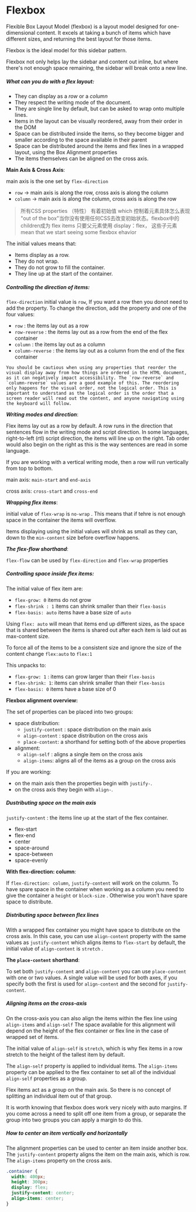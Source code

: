 # Flexbox



Flexible Box Layout Model (flexbox) is a layout model designed for one-dimensional content. It excels at taking a bunch of items which have different sizes, and returning the best layout for those items.



Flexbox is the ideal model for this sidebar pattern.



Flexbox not only helps lay the sidebar and content out inline, but where there's not enough space remaining, the sidebar will break onto a new line.



##### What can you do with a flex layout:

- They can display as a *row* or a *column*
- They respect the writing mode of the document.
- They are single line by default, but can be asked to wrap onto multiple lines.
- Items in the layout can be visually reordered, away from their order in the DOM
- Space can be distributed inside the items, so they become bigger and smaller according to the space available in their parent
- Space can be distributed around the items and flex lines in a wrapped layout, using the Box Alignment properties
- The items themselves can be aligned on the cross axis.



**Main Axis & Cross Axis**:



main axis is the one set by `flex-direction` 

- `row` -> main axis is along the row, cross axis is along the column
- `column` -> main axis is along the column, cross axis is along the row

> 所有CSS properties （特性） 有着初始值 which 控制着元素具体怎么表现 "out of the box"当你没有使用任何CSS去改变初始状态。flexbox中的children成为 flex items 只要父元素使用 display：flex， 这些子元素 mean that we start seeing some flexbox ehavior

The initial values means that:

- Items display as a row.
- They do not wrap.
- They do not grow to fill the container.
- They line up at the start of the container.



##### Controlling the direction of items:

`flex-direction` initial value is `row`, If you want a row then you donot need to add the property. To change the direction, add the property and one of the four values:

- `row` : the items lay out as a row
- `row-reverse` : the items lay out as a row from the end of the flex container
- `column` : the items lay out as a column
- `column-reverse` : the items lay out as a column from the end of the flex container

```
You should be cautious when using any properties that reorder the visual display away from how things are ordered in the HTML document, as it can negatively impact accessibility. The `row-reverse` and `column-reverse` values are a good example of this. The reordering only happens for the visual order, not the logical order. This is important to understand as the logical order is the order that a screen reader will read out the content, and anyone navigating using the keyboard will follow.
```

***Writing modes and direction***:

Flex items lay out as a row by default. A row runs in the direction that sentences flow in the writing mode and script direction. In some languages, right-to-left (rtl) script direction, the items will line up on the right. Tab order would also begin on the right as this is the way sentences are read in some language.

If you are working with a vertical writing mode, then a row will run vertically from top to bottom.

main axis: `main-start` and `end-axis`

cross axis:  `cross-start` and `cross-end`

***Wrapping flex items***:

initial value of `flex-wrap` is `no-wrap` . This means that if tehre is not enough space in the container the items will overflow.

Items displaying using the initial values will shrink as small as they can, down to the `min-content` size before overflow happens.

***The flex-flow shorthand***:

`flex-flow` can be used by `flex-direction` and `flex-wrap` properties



##### Controlling space inside flex items:

The initial value of flex item are:

- `flex-grow: 0` items do not grow
- `flex-shrink : 1` items can shrink smaller than their `flex-basis` 
- `flex-basis: auto` items have a base size of `auto`

Using `flex: auto` will mean that items end up different sizes, as the space that is shared between the items is shared out after each item is laid out as max-content size.

To force all of the items to be a consistent size and ignore the size of the content change `flex:auto` to `flex:1` 

This unpacks to:

- `flex-grow: 1` : items can grow larger than their `flex-basis` 
- `flex-shrink: 1`: items can shrink smaller than their `flex-basis` 
- `flex-basis: 0` items have a base size of 0



**Flexbox alignment overview:**

The set of properties can be placed into two groups:

- space distribution:
  - `justify-content` : space distribution on the main axis 
  - `align-content` :  space distribution on the cross axis
  - `place-content`:  a shorthand for setting both of the above properties
- alignment:
  - `align-self` : aligns a single item on the cross axis
  - `align-items`:  aligns all of the items as a group on the cross axis

If you are working:

-  on the main axis then the properties begin with `justify-`. 
-  on the cross axis they begin with `align-`.



##### Dustributing space on the main axis

`justify-content` : the items line up at the start of the flex container.

- flex-start
- flex-end
- center
- space-around
- space-between
- space-evenly

**With flex-direction: column**:

If `flex-direction: column`, `justify-content` will work on the column. To have spare space in the container when working as a column you need to give the container a `height` or `block-size` . Otherwise you won't have spare space to distribute.



##### Distributing space between flex lines

With a wrapped flex container you might have space to distribute on the cross axis. In this case, you can use `align-content` property with the same values as `justify-content` which aligns items to `flex-start` by default, the initial value of `align-content` is `stretch` . 



**The `place-content` shorthand**:

To set both `justify-content` and `align-content` you can use `place-content` with one or two values. A single value will be used for both axes, if you specify both the first is used for `align-content` and the second for `justify-content`.



##### Aligning items on the cross-axis

On the cross-axis you can also align the items within the flex line using `align-items` and `align-self` The space available for this alignment will depend on the height of the flex container or flex line in the case of wrapped set of items.

The initial value of `align-self` is `stretch`, which is why flex items in a row stretch to the height of the tallest item by default.

The `align-self` property is applied to individual items. The `align-items` property can be applied to the flex container to set all of the individual `align-self` properties as a group.

Flex items act as a group on the main axis. So there is no concept of splitting an individual item out of that group.



It is worth knowing that flexbox does work very nicely with auto margins. If you come across a need to split off one item from a group, or separate the group into two groups you can apply a margin to do this.



##### How to center an item vertically and horizontally

The alignment properties can be used to center an item inside another box. The `justify-content` property aligns the item on the main axis, which is row. The `align-items` property on the cross axis.

```css
.container {
  width: 400px;
  height: 300px;
  display: flex;
  justify-content: center;
  align-items: center;
}
```

















































